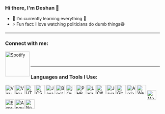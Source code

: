 ### Hi there, I'm Deshan 👋

- 🌱 I’m currently learning everything 🤣
- ⚡ Fun fact: I love watching politicians do dumb things😅
<hr>

### Connect with me:
<a href="https://open.spotify.com/user/31f2cubswonyx2rdyqwmhji5acbu?si=81ade8b717324338" target="_blank">
    <img align="left" alt="Spotify" width="80px" src="https://github.com/Deshan-Samarathunga/README-ICONS/blob/main/spotify%20transparent.gif"/>
</a>
<br />
<br />
<hr>

### Languages and Tools I Use:
<a href="#" style="pointer-events: none">
<img align="left" alt="Visual Studio Code" width="30px" src="https://github.com/Deshan-Samarathunga/README-ICONS/blob/main/visual%20studio%20code.png" />
<img align="left" alt="Visual Studio" width="30px" src="https://github.com/Deshan-Samarathunga/README-ICONS/blob/main/visual%20studio.png" />
<img align="left" alt="HTML5" width="30px" src="https://github.com/Deshan-Samarathunga/README-ICONS/blob/main/html.png" />
<img align="left" alt="CSS3" width="30px" src="https://github.com/Deshan-Samarathunga/README-ICONS/blob/main/css.png" />
<img align="left" alt="JavaScript" width="30px" src="https://github.com/Deshan-Samarathunga/README-ICONS/blob/main/javascript.png" />
<img align="left" alt="Bootstrap" width="30px" src="https://github.com/Deshan-Samarathunga/README-ICONS/blob/main/bootstrap.png" />
<img align="left" alt="jQuery" width="30px" src="https://github.com/Deshan-Samarathunga/README-ICONS/blob/main/jQuery.png" />
<img align="left" alt="PHP" width="30px" src="https://github.com/Deshan-Samarathunga/README-ICONS/blob/main/PHP.png" />
<img align="left" alt="Laravel" width="30px" src="https://github.com/Deshan-Samarathunga/README-ICONS/blob/main/laravel.png" />
<img align="left" alt="C#" width="30px" src="https://github.com/Deshan-Samarathunga/README-ICONS/blob/main/C%23.png" />
<img align="left" alt="Java" width="30px" src="https://github.com/Deshan-Samarathunga/README-ICONS/blob/main/java.png" />
<img align="left" alt="GitHub" width="30px" src="https://github.com/Deshan-Samarathunga/README-ICONS/blob/main/github.png" />
<img align="left" alt="Arch Linux" width="30px" src="https://github.com/Deshan-Samarathunga/README-ICONS/blob/main/Arch%20Linux.gif" />
<img align="left" alt="Webstorm" alt="Arch Linux" width="30px" src="https://github.com/Deshan-Samarathunga/README-ICONS/blob/main/webstorm.png"/>
<br >
<img align="left" alt="MongoDB" width="30px" src="https://github.com/Deshan-Samarathunga/README-ICONS/blob/main/mongodb.png" />
<img align="left" alt="Express.js" width="30px" src="https://github.com/Deshan-Samarathunga/README-ICONS/blob/main/express%20js.png" />
<img align="left" alt="Angular.js" width="30px" src="https://github.com/Deshan-Samarathunga/README-ICONS/blob/main/angular%20js.svg" />
<img align="left" alt="Node.js" width="30px" src="https://github.com/Deshan-Samarathunga/README-ICONS/blob/main/node%20js.png" />
</a>